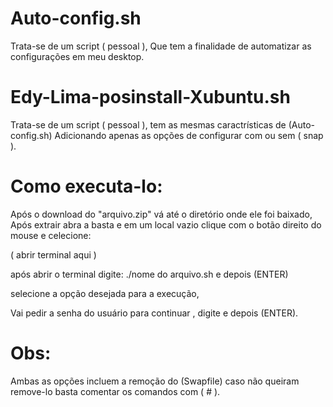 # Auto-config.sh
Trata-se de um script ( pessoal ),
Que tem a finalidade de automatizar as configurações em meu desktop.

# Edy-Lima-posinstall-Xubuntu.sh
Trata-se de um script ( pessoal ),
tem as mesmas caractrísticas de (Auto-config.sh) 
Adicionando apenas as opções de configurar com ou sem ( snap ).

# Como executa-lo:

Após o download do "arquivo.zip" vá até o diretório onde ele foi baixado,
Após extrair abra a basta e em um local vazio clique com o botão direito do mouse e celecione:

 ( abrir terminal aqui )

após abrir o terminal digite: ./nome do arquivo.sh  e depois (ENTER)
 
selecione a opção desejada para a execução,

Vai pedir a senha do usuário para continuar , digite e depois (ENTER).

# Obs:
Ambas as opções incluem a remoção do (Swapfile)
caso não queiram remove-lo basta comentar os comandos com ( # ).

